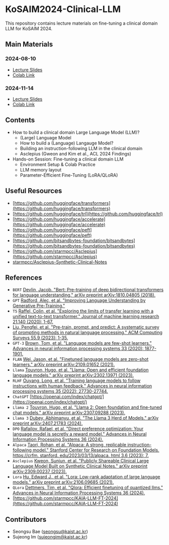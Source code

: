 # KoSAIM2024-Clinical-LLM

This repository contains lecture materials on fine-tuning a clinical domain LLM for KoSAIM 2024.

## Main Materials
### 2024-08-10
- [Lecture Slides](https://docs.google.com/presentation/d/1OKYCo2aSuOo7nkus6ly2rrECpG_5QkPC6Hg3d1ooz3A/edit?usp=sharing)
- [Colab Link](https://colab.research.google.com/drive/1UGfib5xlepFu-b0bmwTLGvR07hvJKJS4?usp=sharing)
### 2024-11-14
- [Lecture Slides](https://docs.google.com/presentation/d/1Pw1h1F_4kYSF2GGkDhtPE-R29Cvycd5xs4koFec0bmQ/edit?usp=sharing)
- [Colab Link](https://colab.research.google.com/drive/1_zMpUA2dHQu3eROEDdr4u5Vi5JQ9ZbA3?usp=sharing)

## Contents
- How to build a clinical domain Large Language Model (LLM)?
  - (Large) Language Model
  - How to build a (Language) Langauge Model?
  - Building an instruction-following LLM in the clinical domain
  - Asclepius (Gweon and Kim et al., ACL 2024 Findings)
- Hands-on Session: Fine-tuning a clinical domain LLM
  - Environment Setup & Colab Practice
  - LLM memory layout
  - Parameter-Efficient Fine-Tuning (LoRA/QLoRA)
 
## Useful Resources
- [https://github.com/huggingface/transformers](https://github.com/huggingface/transformers)
- [https://github.com/huggingface/trl](https://github.com/huggingface/trl)
- [https://github.com/huggingface/accelerate](https://github.com/huggingface/accelerate)
- [https://github.com/huggingface/peft](https://github.com/huggingface/peft)
- [https://github.com/bitsandbytes-foundation/bitsandbytes](https://github.com/bitsandbytes-foundation/bitsandbytes)
- [https://github.com/starmpcc/Asclepius](https://github.com/starmpcc/Asclepius)
- [starmpcc/Asclepius-Synthetic-Clinical-Notes](starmpcc/Asclepius-Synthetic-Clinical-Notes)

## References
- `BERT` [Devlin, Jacob. "Bert: Pre-training of deep bidirectional transformers for language understanding." arXiv preprint arXiv:1810.04805 (2018).](https://arxiv.org/pdf/1810.04805)
- `GPT` [Radford, Alec, et al. "Improving Language Understanding by Generative Pre-Training."](https://cdn.openai.com/research-covers/language-unsupervised/language_understanding_paper.pdf)
- `T5` [Raffel, Colin, et al. "Exploring the limits of transfer learning with a unified text-to-text transformer." Journal of machine learning research 21.140 (2020): 1-67.](https://www.jmlr.org/papers/volume21/20-074/20-074.pdf)
- [Liu, Pengfei, et al. "Pre-train, prompt, and predict: A systematic survey of prompting methods in natural language processing." ACM Computing Surveys 55.9 (2023): 1-35.](https://dl.acm.org/doi/pdf/10.1145/3560815)
- `GPT-3` [Brown, Tom, et al. "Language models are few-shot learners." Advances in neural information processing systems 33 (2020): 1877-1901.](https://proceedings.neurips.cc/paper_files/paper/2020/file/1457c0d6bfcb4967418bfb8ac142f64a-Paper.pdf)
- `FLAN` [Wei, Jason, et al. "Finetuned language models are zero-shot learners." arXiv preprint arXiv:2109.01652 (2021).](https://arxiv.org/pdf/2109.01652)
- `Llama` [Touvron, Hugo, et al. "Llama: Open and efficient foundation language models." arXiv preprint arXiv:2302.13971 (2023).](https://arxiv.org/pdf/2302.13971)
- `RLHF` [Ouyang, Long, et al. "Training language models to follow instructions with human feedback." Advances in neural information processing systems 35 (2022): 27730-27744.](https://proceedings.neurips.cc/paper_files/paper/2022/file/b1efde53be364a73914f58805a001731-Paper-Conference.pdf)
- `ChatGPT` [https://openai.com/index/chatgpt/](https://openai.com/index/chatgpt/)
- `Llama 2` [Touvron, Hugo, et al. "Llama 2: Open foundation and fine-tuned chat models." arXiv preprint arXiv:2307.09288 (2023).](https://arxiv.org/pdf/2307.09288)
- `Llama 3` [Dubey, Abhimanyu, et al. "The Llama 3 Herd of Models." arXiv preprint arXiv:2407.21783 (2024).](https://arxiv.org/pdf/2407.21783)
- `DPO` [Rafailov, Rafael, et al. "Direct preference optimization: Your language model is secretly a reward model." Advances in Neural Information Processing Systems 36 (2024).](https://proceedings.neurips.cc/paper_files/paper/2023/file/a85b405ed65c6477a4fe8302b5e06ce7-Paper-Conference.pdf)
- `Alpaca` [Taori, Rohan, et al. "Alpaca: A strong, replicable instruction-following model." Stanford Center for Research on Foundation Models. https://crfm. stanford. edu/2023/03/13/alpaca. html 3.6 (2023): 7.](https://crfm.stanford.edu/2023/03/13/alpaca.html)
- `Asclepius` [Kweon, Sunjun, et al. "Publicly Shareable Clinical Large Language Model Built on Synthetic Clinical Notes." arXiv preprint arXiv:2309.00237 (2023).](https://arxiv.org/pdf/2309.00237)
- `Lora` [Hu, Edward J., et al. "Lora: Low-rank adaptation of large language models." arXiv preprint arXiv:2106.09685 (2021).](https://arxiv.org/pdf/2106.09685)
- `QLora` [Dettmers, Tim, et al. "Qlora: Efficient finetuning of quantized llms." Advances in Neural Information Processing Systems 36 (2024).](https://proceedings.neurips.cc/paper_files/paper/2023/file/1feb87871436031bdc0f2beaa62a049b-Paper-Conference.pdf)
- [https://github.com/starmpcc/KAIA-LLM-FT-2024](https://github.com/starmpcc/KAIA-LLM-FT-2024)

## Contributors
- Seongsu Bae (seongsu@kaist.ac.kr)
- Sujeong Im (sujeongim@kaist.ac.kr)
